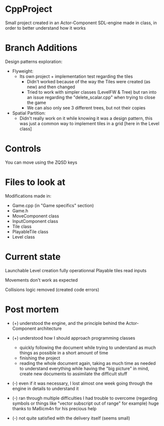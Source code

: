 # CppProject

Small project created in an Actor-Component SDL-engine made in class, in order to better understand how it works

Branch Additions
=

Design patterns exploration:
- Flyweight:
	- Its own project + implementation test regarding the tiles
		- Didn't worked because of the way the Tiles were created (as new) and then changed
		- Tried to work with simpler classes (LevelFW & Tree) but ran into an issue regarding the "delete_scalar.cpp" when trying to close the game
		- We can also only see 3 different trees, but not their copies
- Spatial Partition:
	- Didn't really work on it while knowing it was a design pattern, this was just a common way to implement tiles in a grid [here in the Level class]

Controls
=

You can move using the ZQSD keys

Files to look at
=

Modifications made in:
  - Game.cpp (in "Game specifics" section)
  - Game.h
  - MoveComponent class
  - InputComponent class
  - Tile class
  - PlayableTile class
  - Level class


Current state
=

Launchable
Level creation fully operationnal 
Playable tiles read inputs

Movements don't work as expected

Collisions logic removed (created code errors)

Post mortem
=

- (+) understood the engine, and the principle behind the Actor-Component architecture
- (+) understood how I should approach programming classes 
     - quickly following the document while trying to understand as much things as possible in a short amount of time
     - finishing the project
     - reading the whole document again, taking as much time as needed to understand everything while having the "big picture" in mind, create new documents to assimilate the difficult stuff 
 
- (-) even if it was necessary, I lost almost one week going through the engine in details to understand it  
- (-) ran through multiple difficulties I had trouble to overcome (regarding symbols or things like "vector subscript out of range" for example)
      huge thanks to Ma6icm4n for his precious help
- (-) not quite satisfied with the delivery itself (seems small)
